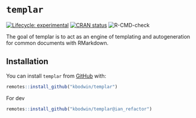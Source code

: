 
<!-- README.md is generated from README.Rmd. Please edit that file -->

# `templar`

<!-- badges: start -->

[![Lifecycle:
experimental](https://img.shields.io/badge/lifecycle-experimental-orange.svg)](https://www.tidyverse.org/lifecycle/#experimental)
[![CRAN
status](https://www.r-pkg.org/badges/version/templar)](https://CRAN.R-project.org/package=templar)
![R-CMD-check](https://github.com/kbodwin/templar/workflows/R-CMD-check/badge.svg)
<!-- badges: end -->

The goal of templar is to act as an engine of templating and
autogeneration for common documents with RMarkdown.

## Installation

You can install `templar` from
[GitHub](https://github.com/kbodwin/templar) with:

``` r
remotes::install_github("kbodwin/templar")
```

For dev

``` r
remotes::install_github("kbodwin/templar@ian_refactor")
```
